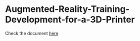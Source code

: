 # Augmented-Reality-Training-Development-for-a-3D-Printer
Check the document [here](https://github.com/JP-25/Augmented-Reality-Training-Development-for-a-3D-Printer/tree/main/Document)
